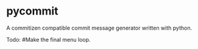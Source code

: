# pycommit
A commitizen compatible commit message generator written with python.


Todo:
#Make the final menu loop.
